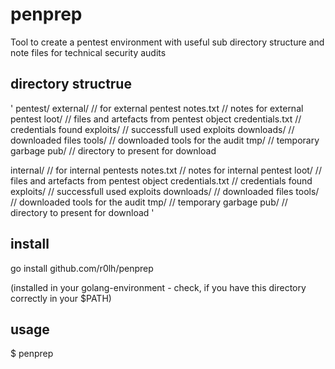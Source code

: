 # penprep
Tool to create a pentest environment with useful sub directory structure and note files for technical security audits

## directory structrue
'
pentest/ 
 external/          // for external pentest
  notes.txt         // notes for external pentest
  loot/             // files and artefacts from pentest object
   credentials.txt  // credentials found
  exploits/         // successfull used exploits
  downloads/        // downloaded files
  tools/            // downloaded tools for the audit
  tmp/              // temporary garbage
  pub/              // directory to present for download 
  
 internal/          // for internal pentests
  notes.txt         // notes for internal pentest
  loot/             // files and artefacts from pentest object
   credentials.txt  // credentials found
  exploits/         // successfull used exploits
  downloads/        // downloaded files
  tools/            // downloaded tools for the audit
  tmp/              // temporary garbage
  pub/              // directory to present for download 
'

## install
go install github.com/r0lh/penprep

(installed in your golang-environment - check, if you have this directory correctly in your $PATH)

## usage

$ penprep


